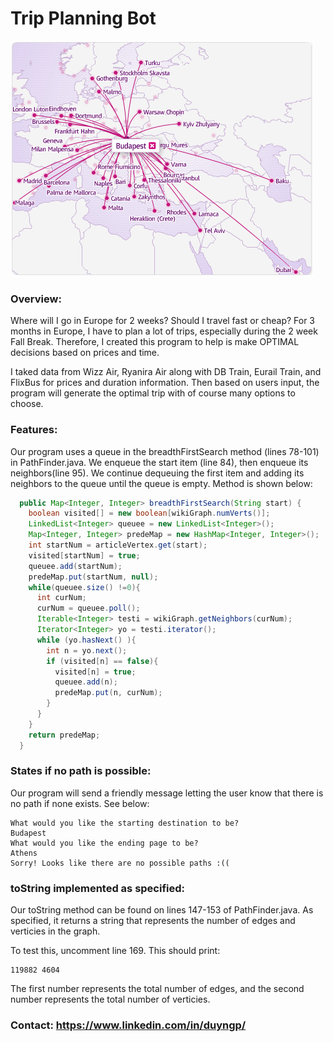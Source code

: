 # Trip Planning Bot

![My Image](images/Budapest.gif)


### Overview:

Where will I go in Europe for 2 weeks? Should I travel fast or cheap? For 3 months in Europe, I have to plan a lot of trips, especially during the 2 week Fall Break. Therefore, I created this program to help is make OPTIMAL decisions based on prices and time. 

I taked data from Wizz Air, Ryanira Air along with DB Train, Eurail Train, and FlixBus for prices and duration information. Then based on
users input, the program will generate the optimal trip with of course many options to choose.


### Features:
Our program uses a queue in the breadthFirstSearch method (lines 78-101) in PathFinder.java. We enqueue the start item (line 84), then enqueue its neighbors(line 95). We continue dequeuing the first item and adding its neighbors to the queue until the queue is empty. 
Method is shown below:
```java
  public Map<Integer, Integer> breadthFirstSearch(String start) {
    boolean visited[] = new boolean[wikiGraph.numVerts()];
    LinkedList<Integer> queuee = new LinkedList<Integer>();
    Map<Integer, Integer> predeMap = new HashMap<Integer, Integer>();
    int startNum = articleVertex.get(start);
    visited[startNum] = true;
    queuee.add(startNum);
    predeMap.put(startNum, null);
    while(queuee.size() !=0){
      int curNum;
      curNum = queuee.poll();
      Iterable<Integer> testi = wikiGraph.getNeighbors(curNum);
      Iterator<Integer> yo = testi.iterator();
      while (yo.hasNext() ){
        int n = yo.next();
        if (visited[n] == false){
          visited[n] = true;
          queuee.add(n);
          predeMap.put(n, curNum);
        }
      }
    }
    return predeMap;
  }
  ```


### States if no path is possible:
Our program will send a friendly message letting the user know that there is no path if none exists. See below:
```
What would you like the starting destination to be?
Budapest
What would you like the ending page to be?
Athens
Sorry! Looks like there are no possible paths :((
```

### toString implemented as specified:
Our toString method can be found on lines 147-153 of PathFinder.java. As specified, it returns a string that represents the number of edges and verticies in the graph. 

To test this, uncomment line 169. This should print:
```
119882 4604
```
The first number represents the total number of edges, and the second number represents the total number of verticies. 

### Contact: https://www.linkedin.com/in/duyngp/
